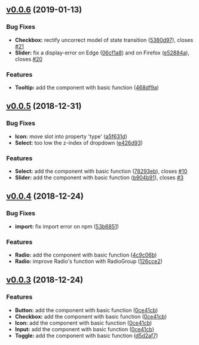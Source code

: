 ## [v0.0.6](https://github.com/ms-design/ms-design/compare/v0.0.5...v0.0.6) (2019-01-13)


### Bug Fixes

* **Checkbox:** rectify uncorrect model of state transition ([5380d97](https://github.com/ms-design/ms-design/commit/5380d97)), closes [#21](https://github.com/ms-design/ms-design/issues/21)
* **Slider:** fix a display-error on Edge ([06cf1a8](https://github.com/ms-design/ms-design/commit/06cf1a8)) and on Firefox  ([e52884a](https://github.com/ms-design/ms-design/commit/e52884a)), closes [#20](https://github.com/ms-design/ms-design/issues/20)


### Features

* **Tooltip:** add the component with basic function ([468df9a](https://github.com/ms-design/ms-design/commit/468df9a))



## [v0.0.5](https://github.com/ms-design/ms-design/compare/v0.0.4...v0.0.5) (2018-12-31)


### Bug Fixes

* **Icon:** move slot into property 'type' ([a5f631d](https://github.com/ms-design/ms-design/commit/a5f631d))
* **Select:** too low the z-index of dropdown ([e426d93](https://github.com/ms-design/ms-design/commit/e426d93))


### Features

* **Select:** add the component with basic function ([78293eb](https://github.com/ms-design/ms-design/commit/78293eb)), closes [#10](https://github.com/ms-design/ms-design/issues/10)
* **Slider:** add the component with basic function ([b904b91](https://github.com/ms-design/ms-design/commit/b904b91)), closes [#3](https://github.com/ms-design/ms-design/issues/3)



## [v0.0.4](https://github.com/ms-design/ms-design/compare/v0.0.3...v0.0.4) (2018-12-24)

### Bug Fixes

* **import:** fix import error on npm ([53b6851](https://github.com/ms-design/ms-design/commits/53b6851))

### Features

* **Radio:** add the component with basic function ([4c9c06b](https://github.com/ms-design/ms-design/commits/4c9c06b))
* **Radio:** improve Radio's function with RadioGroup ([126cce2](https://github.com/ms-design/ms-design/commits/126cce2))

## [v0.0.3](https://github.com/ms-design/ms-design/releases/tag/v0.0.3) (2018-12-24)

### Features

* **Button:** add the component with basic function ([0ce41cb](https://github.com/ms-design/ms-design/commits/0ce41cb))
* **Checkbox:** add the component with basic function ([0ce41cb](https://github.com/ms-design/ms-design/commits/0ce41cb))
* **Icon:** add the component with basic function ([0ce41cb](https://github.com/ms-design/ms-design/commits/0ce41cb))
* **Input:** add the component with basic function ([0ce41cb](https://github.com/ms-design/ms-design/commits/0ce41cb))
* **Toggle:** add the component with basic function ([d5d2af7](https://github.com/ms-design/ms-design/commits/d5d2af7))